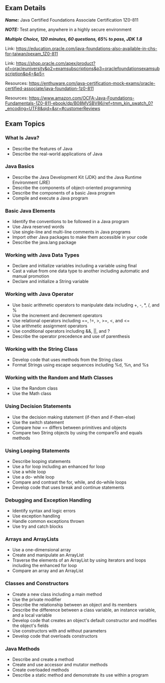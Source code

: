 ## Exam Details

***Name:*** Java Certified Foundations Associate Certification 1Z0-811

***NOTE:*** Test anytime, anywhere in a highly secure environment

_**Multiple Choice, 120 minutes, 60 questions, 65% to pass, JDK 1.8**_

Link: https://education.oracle.com/java-foundations-also-available-in-chs-for-taiwan/pexam_1Z0-811

Link: https://shop.oracle.com/apex/product?p1=oracleuniversity&p2=examsubscriptions&p3=oraclefoundationsexamsubscription&p4=&p5=

Resources: https://enthuware.com/java-certification-mock-exams/oracle-certified-associate/java-foundation-1z0-811

Resources: https://www.amazon.com/OCFA-Java-Foundations-Fundamentals-1Z0-811-ebook/dp/B08MVSBV86/ref=tmm_kin_swatch_0?_encoding=UTF8&qid=&sr=#customerReviews

## Exam Topics

### What Is Java?

- Describe the features of Java
- Describe the real-world applications of Java

### Java Basics

- Describe the Java Development Kit (JDK) and the Java Runtime Environment (JRE)
- Describe the components of object-oriented programming
- Describe the components of a basic Java program
- Compile and execute a Java program

### Basic Java Elements

- Identify the conventions to be followed in a Java program
- Use Java reserved words
- Use single-line and multi-line comments in Java programs
- Import other Java packages to make them accessible in your code
- Describe the java.lang package

### Working with Java Data Types

- Declare and initialize variables including a  variable using final
- Cast a value from one data type to another including automatic and manual promotion
- Declare and initialize a String variable

### Working with Java Operator

- Use basic arithmetic operators to manipulate data including +, -, *, /, and %
- Use the increment and decrement operators
- Use relational operators including ==, !=, >, >=, <, and <=
- Use arithmetic assignment operators
- Use conditional operators including &&, ||, and ?
- Describe the operator precedence and use of parenthesis

### Working with the String Class

- Develop code that uses methods from the String class
- Format Strings using escape sequences including %d, %n, and %s

### Working with the Random and Math Classes

- Use the Random class
- Use the Math class

### Using Decision Statements

- Use the decision making statement  (if-then and if-then-else)
- Use the switch statement
- Compare how == differs between primitives and objects
- Compare two String objects by using the compareTo and equals methods

### Using Looping Statements

- Describe looping statements
- Use a for loop including an enhanced for loop
- Use a while loop
- Use a do- while loop
- Compare and contrast the for, while, and do-while loops
- Develop code that uses break and continue statements

### Debugging and Exception Handling

- Identify syntax and logic errors
- Use exception handling
- Handle common exceptions thrown
- Use try and catch blocks

### Arrays and ArrayLists 

- Use a one-dimensional array
- Create and manipulate an ArrayList
- Traverse the elements of an ArrayList by using iterators and loops including the enhanced for loop
- Compare an array and an ArrayList

### Classes and Constructors

- Create a new class including a main method
- Use the private modifier
- Describe the relationship between an object and its members
- Describe the difference between a class variable, an instance variable, and a local variable
- Develop code that creates an object's default constructor and modifies the object's fields
- Use constructors with and without parameters
- Develop code that overloads constructors

### Java Methods

- Describe and create a method
- Create and use accessor and mutator methods
- Create overloaded methods
- Describe a static method and demonstrate its use within a program
